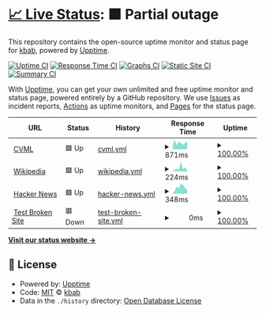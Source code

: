 # [📈 Live Status](https://kbab.github.io/testupptime): <!--live status--> **🟧 Partial outage**

This repository contains the open-source uptime monitor and status page for [kbab](https://kbab.github.io/testupptime), powered by [Upptime](https://github.com/upptime/upptime).

[![Uptime CI](https://github.com/kbab/testupptime/workflows/Uptime%20CI/badge.svg)](https://github.com/kbab/testupptime/actions?query=workflow%3A%22Uptime+CI%22)
[![Response Time CI](https://github.com/kbab/testupptime/workflows/Response%20Time%20CI/badge.svg)](https://github.com/kbab/testupptime/actions?query=workflow%3A%22Response+Time+CI%22)
[![Graphs CI](https://github.com/kbab/testupptime/workflows/Graphs%20CI/badge.svg)](https://github.com/kbab/testupptime/actions?query=workflow%3A%22Graphs+CI%22)
[![Static Site CI](https://github.com/kbab/testupptime/workflows/Static%20Site%20CI/badge.svg)](https://github.com/kbab/testupptime/actions?query=workflow%3A%22Static+Site+CI%22)
[![Summary CI](https://github.com/kbab/testupptime/workflows/Summary%20CI/badge.svg)](https://github.com/kbab/testupptime/actions?query=workflow%3A%22Summary+CI%22)

With [Upptime](https://upptime.js.org), you can get your own unlimited and free uptime monitor and status page, powered entirely by a GitHub repository. We use [Issues](https://github.com/kbab/testupptime/issues) as incident reports, [Actions](https://github.com/kbab/testupptime/actions) as uptime monitors, and [Pages](https://kbab.github.io/testupptime) for the status page.

<!--start: status pages-->
<!-- This summary is generated by Upptime (https://github.com/upptime/upptime) -->
<!-- Do not edit this manually, your changes will be overwritten -->
<!-- prettier-ignore -->
| URL | Status | History | Response Time | Uptime |
| --- | ------ | ------- | ------------- | ------ |
| <img alt="" src="https://icons.duckduckgo.com/ip3/www.cvml.org.ng.ico" height="13"> [CVML](https://www.cvml.org.ng) | 🟩 Up | [cvml.yml](https://github.com/kbab/testupptime/commits/HEAD/history/cvml.yml) | <details><summary><img alt="Response time graph" src="./graphs/cvml/response-time-week.png" height="20"> 871ms</summary><br><a href="https://kbab.github.io/testupptime/history/cvml"><img alt="Response time 1176" src="https://img.shields.io/endpoint?url=https%3A%2F%2Fraw.githubusercontent.com%2Fkbab%2Ftestupptime%2FHEAD%2Fapi%2Fcvml%2Fresponse-time.json"></a><br><a href="https://kbab.github.io/testupptime/history/cvml"><img alt="24-hour response time 985" src="https://img.shields.io/endpoint?url=https%3A%2F%2Fraw.githubusercontent.com%2Fkbab%2Ftestupptime%2FHEAD%2Fapi%2Fcvml%2Fresponse-time-day.json"></a><br><a href="https://kbab.github.io/testupptime/history/cvml"><img alt="7-day response time 871" src="https://img.shields.io/endpoint?url=https%3A%2F%2Fraw.githubusercontent.com%2Fkbab%2Ftestupptime%2FHEAD%2Fapi%2Fcvml%2Fresponse-time-week.json"></a><br><a href="https://kbab.github.io/testupptime/history/cvml"><img alt="30-day response time 1038" src="https://img.shields.io/endpoint?url=https%3A%2F%2Fraw.githubusercontent.com%2Fkbab%2Ftestupptime%2FHEAD%2Fapi%2Fcvml%2Fresponse-time-month.json"></a><br><a href="https://kbab.github.io/testupptime/history/cvml"><img alt="1-year response time 1176" src="https://img.shields.io/endpoint?url=https%3A%2F%2Fraw.githubusercontent.com%2Fkbab%2Ftestupptime%2FHEAD%2Fapi%2Fcvml%2Fresponse-time-year.json"></a></details> | <details><summary><a href="https://kbab.github.io/testupptime/history/cvml">100.00%</a></summary><a href="https://kbab.github.io/testupptime/history/cvml"><img alt="All-time uptime 99.85%" src="https://img.shields.io/endpoint?url=https%3A%2F%2Fraw.githubusercontent.com%2Fkbab%2Ftestupptime%2FHEAD%2Fapi%2Fcvml%2Fuptime.json"></a><br><a href="https://kbab.github.io/testupptime/history/cvml"><img alt="24-hour uptime 100.00%" src="https://img.shields.io/endpoint?url=https%3A%2F%2Fraw.githubusercontent.com%2Fkbab%2Ftestupptime%2FHEAD%2Fapi%2Fcvml%2Fuptime-day.json"></a><br><a href="https://kbab.github.io/testupptime/history/cvml"><img alt="7-day uptime 100.00%" src="https://img.shields.io/endpoint?url=https%3A%2F%2Fraw.githubusercontent.com%2Fkbab%2Ftestupptime%2FHEAD%2Fapi%2Fcvml%2Fuptime-week.json"></a><br><a href="https://kbab.github.io/testupptime/history/cvml"><img alt="30-day uptime 100.00%" src="https://img.shields.io/endpoint?url=https%3A%2F%2Fraw.githubusercontent.com%2Fkbab%2Ftestupptime%2FHEAD%2Fapi%2Fcvml%2Fuptime-month.json"></a><br><a href="https://kbab.github.io/testupptime/history/cvml"><img alt="1-year uptime 99.85%" src="https://img.shields.io/endpoint?url=https%3A%2F%2Fraw.githubusercontent.com%2Fkbab%2Ftestupptime%2FHEAD%2Fapi%2Fcvml%2Fuptime-year.json"></a></details>
| <img alt="" src="https://icons.duckduckgo.com/ip3/en.wikipedia.org.ico" height="13"> [Wikipedia](https://en.wikipedia.org) | 🟩 Up | [wikipedia.yml](https://github.com/kbab/testupptime/commits/HEAD/history/wikipedia.yml) | <details><summary><img alt="Response time graph" src="./graphs/wikipedia/response-time-week.png" height="20"> 224ms</summary><br><a href="https://kbab.github.io/testupptime/history/wikipedia"><img alt="Response time 216" src="https://img.shields.io/endpoint?url=https%3A%2F%2Fraw.githubusercontent.com%2Fkbab%2Ftestupptime%2FHEAD%2Fapi%2Fwikipedia%2Fresponse-time.json"></a><br><a href="https://kbab.github.io/testupptime/history/wikipedia"><img alt="24-hour response time 162" src="https://img.shields.io/endpoint?url=https%3A%2F%2Fraw.githubusercontent.com%2Fkbab%2Ftestupptime%2FHEAD%2Fapi%2Fwikipedia%2Fresponse-time-day.json"></a><br><a href="https://kbab.github.io/testupptime/history/wikipedia"><img alt="7-day response time 224" src="https://img.shields.io/endpoint?url=https%3A%2F%2Fraw.githubusercontent.com%2Fkbab%2Ftestupptime%2FHEAD%2Fapi%2Fwikipedia%2Fresponse-time-week.json"></a><br><a href="https://kbab.github.io/testupptime/history/wikipedia"><img alt="30-day response time 223" src="https://img.shields.io/endpoint?url=https%3A%2F%2Fraw.githubusercontent.com%2Fkbab%2Ftestupptime%2FHEAD%2Fapi%2Fwikipedia%2Fresponse-time-month.json"></a><br><a href="https://kbab.github.io/testupptime/history/wikipedia"><img alt="1-year response time 216" src="https://img.shields.io/endpoint?url=https%3A%2F%2Fraw.githubusercontent.com%2Fkbab%2Ftestupptime%2FHEAD%2Fapi%2Fwikipedia%2Fresponse-time-year.json"></a></details> | <details><summary><a href="https://kbab.github.io/testupptime/history/wikipedia">100.00%</a></summary><a href="https://kbab.github.io/testupptime/history/wikipedia"><img alt="All-time uptime 100.00%" src="https://img.shields.io/endpoint?url=https%3A%2F%2Fraw.githubusercontent.com%2Fkbab%2Ftestupptime%2FHEAD%2Fapi%2Fwikipedia%2Fuptime.json"></a><br><a href="https://kbab.github.io/testupptime/history/wikipedia"><img alt="24-hour uptime 100.00%" src="https://img.shields.io/endpoint?url=https%3A%2F%2Fraw.githubusercontent.com%2Fkbab%2Ftestupptime%2FHEAD%2Fapi%2Fwikipedia%2Fuptime-day.json"></a><br><a href="https://kbab.github.io/testupptime/history/wikipedia"><img alt="7-day uptime 100.00%" src="https://img.shields.io/endpoint?url=https%3A%2F%2Fraw.githubusercontent.com%2Fkbab%2Ftestupptime%2FHEAD%2Fapi%2Fwikipedia%2Fuptime-week.json"></a><br><a href="https://kbab.github.io/testupptime/history/wikipedia"><img alt="30-day uptime 100.00%" src="https://img.shields.io/endpoint?url=https%3A%2F%2Fraw.githubusercontent.com%2Fkbab%2Ftestupptime%2FHEAD%2Fapi%2Fwikipedia%2Fuptime-month.json"></a><br><a href="https://kbab.github.io/testupptime/history/wikipedia"><img alt="1-year uptime 100.00%" src="https://img.shields.io/endpoint?url=https%3A%2F%2Fraw.githubusercontent.com%2Fkbab%2Ftestupptime%2FHEAD%2Fapi%2Fwikipedia%2Fuptime-year.json"></a></details>
| <img alt="" src="https://icons.duckduckgo.com/ip3/news.ycombinator.com.ico" height="13"> [Hacker News](https://news.ycombinator.com) | 🟩 Up | [hacker-news.yml](https://github.com/kbab/testupptime/commits/HEAD/history/hacker-news.yml) | <details><summary><img alt="Response time graph" src="./graphs/hacker-news/response-time-week.png" height="20"> 348ms</summary><br><a href="https://kbab.github.io/testupptime/history/hacker-news"><img alt="Response time 300" src="https://img.shields.io/endpoint?url=https%3A%2F%2Fraw.githubusercontent.com%2Fkbab%2Ftestupptime%2FHEAD%2Fapi%2Fhacker-news%2Fresponse-time.json"></a><br><a href="https://kbab.github.io/testupptime/history/hacker-news"><img alt="24-hour response time 469" src="https://img.shields.io/endpoint?url=https%3A%2F%2Fraw.githubusercontent.com%2Fkbab%2Ftestupptime%2FHEAD%2Fapi%2Fhacker-news%2Fresponse-time-day.json"></a><br><a href="https://kbab.github.io/testupptime/history/hacker-news"><img alt="7-day response time 348" src="https://img.shields.io/endpoint?url=https%3A%2F%2Fraw.githubusercontent.com%2Fkbab%2Ftestupptime%2FHEAD%2Fapi%2Fhacker-news%2Fresponse-time-week.json"></a><br><a href="https://kbab.github.io/testupptime/history/hacker-news"><img alt="30-day response time 287" src="https://img.shields.io/endpoint?url=https%3A%2F%2Fraw.githubusercontent.com%2Fkbab%2Ftestupptime%2FHEAD%2Fapi%2Fhacker-news%2Fresponse-time-month.json"></a><br><a href="https://kbab.github.io/testupptime/history/hacker-news"><img alt="1-year response time 300" src="https://img.shields.io/endpoint?url=https%3A%2F%2Fraw.githubusercontent.com%2Fkbab%2Ftestupptime%2FHEAD%2Fapi%2Fhacker-news%2Fresponse-time-year.json"></a></details> | <details><summary><a href="https://kbab.github.io/testupptime/history/hacker-news">100.00%</a></summary><a href="https://kbab.github.io/testupptime/history/hacker-news"><img alt="All-time uptime 100.00%" src="https://img.shields.io/endpoint?url=https%3A%2F%2Fraw.githubusercontent.com%2Fkbab%2Ftestupptime%2FHEAD%2Fapi%2Fhacker-news%2Fuptime.json"></a><br><a href="https://kbab.github.io/testupptime/history/hacker-news"><img alt="24-hour uptime 100.00%" src="https://img.shields.io/endpoint?url=https%3A%2F%2Fraw.githubusercontent.com%2Fkbab%2Ftestupptime%2FHEAD%2Fapi%2Fhacker-news%2Fuptime-day.json"></a><br><a href="https://kbab.github.io/testupptime/history/hacker-news"><img alt="7-day uptime 100.00%" src="https://img.shields.io/endpoint?url=https%3A%2F%2Fraw.githubusercontent.com%2Fkbab%2Ftestupptime%2FHEAD%2Fapi%2Fhacker-news%2Fuptime-week.json"></a><br><a href="https://kbab.github.io/testupptime/history/hacker-news"><img alt="30-day uptime 99.96%" src="https://img.shields.io/endpoint?url=https%3A%2F%2Fraw.githubusercontent.com%2Fkbab%2Ftestupptime%2FHEAD%2Fapi%2Fhacker-news%2Fuptime-month.json"></a><br><a href="https://kbab.github.io/testupptime/history/hacker-news"><img alt="1-year uptime 100.00%" src="https://img.shields.io/endpoint?url=https%3A%2F%2Fraw.githubusercontent.com%2Fkbab%2Ftestupptime%2FHEAD%2Fapi%2Fhacker-news%2Fuptime-year.json"></a></details>
| <img alt="" src="https://icons.duckduckgo.com/ip3/thissitedoesnotexist.koj.co.ico" height="13"> [Test Broken Site](https://thissitedoesnotexist.koj.co) | 🟥 Down | [test-broken-site.yml](https://github.com/kbab/testupptime/commits/HEAD/history/test-broken-site.yml) | <details><summary><img alt="Response time graph" src="./graphs/test-broken-site/response-time-week.png" height="20"> 0ms</summary><br><a href="https://kbab.github.io/testupptime/history/test-broken-site"><img alt="Response time 0" src="https://img.shields.io/endpoint?url=https%3A%2F%2Fraw.githubusercontent.com%2Fkbab%2Ftestupptime%2FHEAD%2Fapi%2Ftest-broken-site%2Fresponse-time.json"></a><br><a href="https://kbab.github.io/testupptime/history/test-broken-site"><img alt="24-hour response time 0" src="https://img.shields.io/endpoint?url=https%3A%2F%2Fraw.githubusercontent.com%2Fkbab%2Ftestupptime%2FHEAD%2Fapi%2Ftest-broken-site%2Fresponse-time-day.json"></a><br><a href="https://kbab.github.io/testupptime/history/test-broken-site"><img alt="7-day response time 0" src="https://img.shields.io/endpoint?url=https%3A%2F%2Fraw.githubusercontent.com%2Fkbab%2Ftestupptime%2FHEAD%2Fapi%2Ftest-broken-site%2Fresponse-time-week.json"></a><br><a href="https://kbab.github.io/testupptime/history/test-broken-site"><img alt="30-day response time 0" src="https://img.shields.io/endpoint?url=https%3A%2F%2Fraw.githubusercontent.com%2Fkbab%2Ftestupptime%2FHEAD%2Fapi%2Ftest-broken-site%2Fresponse-time-month.json"></a><br><a href="https://kbab.github.io/testupptime/history/test-broken-site"><img alt="1-year response time 0" src="https://img.shields.io/endpoint?url=https%3A%2F%2Fraw.githubusercontent.com%2Fkbab%2Ftestupptime%2FHEAD%2Fapi%2Ftest-broken-site%2Fresponse-time-year.json"></a></details> | <details><summary><a href="https://kbab.github.io/testupptime/history/test-broken-site">100.00%</a></summary><a href="https://kbab.github.io/testupptime/history/test-broken-site"><img alt="All-time uptime 100.00%" src="https://img.shields.io/endpoint?url=https%3A%2F%2Fraw.githubusercontent.com%2Fkbab%2Ftestupptime%2FHEAD%2Fapi%2Ftest-broken-site%2Fuptime.json"></a><br><a href="https://kbab.github.io/testupptime/history/test-broken-site"><img alt="24-hour uptime 100.00%" src="https://img.shields.io/endpoint?url=https%3A%2F%2Fraw.githubusercontent.com%2Fkbab%2Ftestupptime%2FHEAD%2Fapi%2Ftest-broken-site%2Fuptime-day.json"></a><br><a href="https://kbab.github.io/testupptime/history/test-broken-site"><img alt="7-day uptime 100.00%" src="https://img.shields.io/endpoint?url=https%3A%2F%2Fraw.githubusercontent.com%2Fkbab%2Ftestupptime%2FHEAD%2Fapi%2Ftest-broken-site%2Fuptime-week.json"></a><br><a href="https://kbab.github.io/testupptime/history/test-broken-site"><img alt="30-day uptime 100.00%" src="https://img.shields.io/endpoint?url=https%3A%2F%2Fraw.githubusercontent.com%2Fkbab%2Ftestupptime%2FHEAD%2Fapi%2Ftest-broken-site%2Fuptime-month.json"></a><br><a href="https://kbab.github.io/testupptime/history/test-broken-site"><img alt="1-year uptime 100.00%" src="https://img.shields.io/endpoint?url=https%3A%2F%2Fraw.githubusercontent.com%2Fkbab%2Ftestupptime%2FHEAD%2Fapi%2Ftest-broken-site%2Fuptime-year.json"></a></details>

<!--end: status pages-->

[**Visit our status website →**](https://kbab.github.io/testupptime)

## 📄 License

- Powered by: [Upptime](https://github.com/upptime/upptime)
- Code: [MIT](./LICENSE) © [kbab](https://kbab.github.io/testupptime)
- Data in the `./history` directory: [Open Database License](https://opendatacommons.org/licenses/odbl/1-0/)
